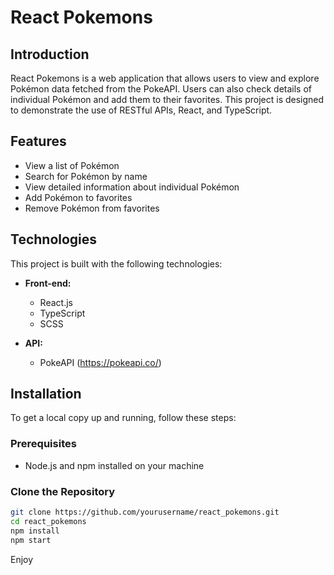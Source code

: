 # React Pokemons
## Introduction
React Pokemons is a web application that allows users to view and explore Pokémon data fetched from the PokeAPI. Users can also check details of individual Pokémon and add them to their favorites. This project is designed to demonstrate the use of RESTful APIs, React, and TypeScript.

## Features
- View a list of Pokémon
- Search for Pokémon by name
- View detailed information about individual Pokémon
- Add Pokémon to favorites
- Remove Pokémon from favorites

## Technologies
This project is built with the following technologies:
- **Front-end:**
  - React.js
  - TypeScript
  - SCSS

- **API:**
  - PokeAPI (https://pokeapi.co/)

## Installation
To get a local copy up and running, follow these steps:

### Prerequisites
- Node.js and npm installed on your machine

### Clone the Repository
```bash
git clone https://github.com/yourusername/react_pokemons.git
cd react_pokemons
npm install
npm start
```
Enjoy
